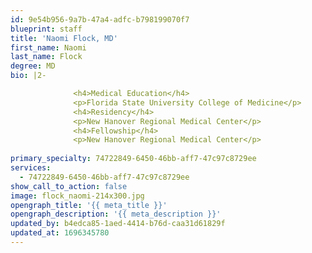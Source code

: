 ```yaml
---
id: 9e54b956-9a7b-47a4-adfc-b798199070f7
blueprint: staff
title: 'Naomi Flock, MD'
first_name: Naomi
last_name: Flock
degree: MD
bio: |2-

              <h4>Medical Education</h4>
              <p>Florida State University College of Medicine</p>
              <h4>Residency</h4>
              <p>New Hanover Regional Medical Center</p>
              <h4>Fellowship</h4>
              <p>New Hanover Regional Medical Center</p>
          
primary_specialty: 74722849-6450-46bb-aff7-47c97c8729ee
services:
  - 74722849-6450-46bb-aff7-47c97c8729ee
show_call_to_action: false
image: flock_naomi-214x300.jpg
opengraph_title: '{{ meta_title }}'
opengraph_description: '{{ meta_description }}'
updated_by: b4edca85-1aed-4414-b76d-caa31d61829f
updated_at: 1696345780
---
```

